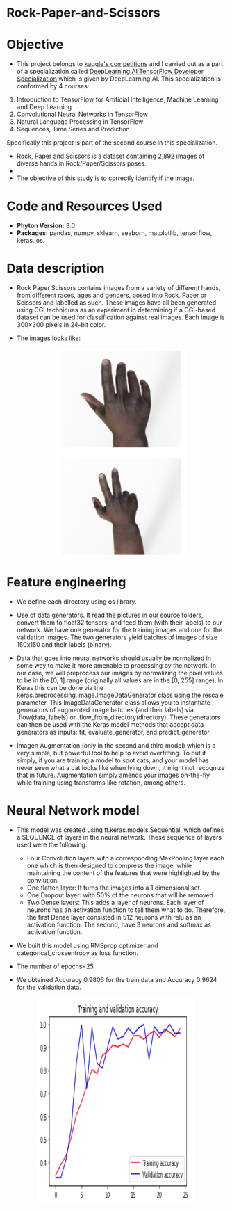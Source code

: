 # Rock-Paper-and-Scissors

# Objective

- This project belongs to [kaggle's competitions](https://www.kaggle.com/c/rock-paper-scissors/overview) and I carried out as a part of a specialization called [DeepLearning.AI TensorFlow Developer Specialization](https://www.coursera.org/account/accomplishments/specialization/certificate/L6R6AFWVXHZT) which is given by DeepLearning.AI. This specialization is conformed by 4 courses: 
1. Introduction to TensorFlow for Artificial Intelligence, Machine Learning, and Deep Learning 
2. Convolutional Neural Networks in TensorFlow 
3. Natural Language Processing in TensorFlow 
4. Sequences, Time Series and Prediction

  Specifically this project is part of the second course in this specialization. 

- Rock, Paper and Scissors is a dataset containing 2,892 images of diverse hands in Rock/Paper/Scissors poses.
-
- The objective of this study is to correctly identify if the image.

# Code and Resources Used

- **Phyton Version:** 3.0
- **Packages:** pandas, numpy, sklearn, seaborn, matplotlib, tensorflow, keras, os. 

# Data description  

- Rock Paper Scissors contains images from a variety of different hands, from different races, ages and genders, posed into Rock, Paper or Scissors and labelled as such. These images have all been generated using CGI techniques as an experiment in determining if a CGI-based dataset can be used for classification against real images. Each image is 300×300 pixels in 24-bit color.  

- The images looks like:
  <p align="center">
   <img src="https://github.com/lilosa88/Rock-Paper-and-Scissors/blob/main/Images/Screenshot%20from%202021-05-22%2008-41-11.png" width="300" height="480">
  </p> 
  
# Feature engineering

- We define each directory using os library.

- Use of data generators. It read the pictures in our source folders, convert them to float32 tensors, and feed them (with their labels) to our network. We have one generator for the training images and one for the validation images. The two generators yield batches of images of size 150x150 and their labels (binary). 

- Data that goes into neural networks should usually be normalized in some way to make it more amenable to processing by the network. In our case, we will preprocess our images by normalizing the pixel values to be in the [0, 1] range (originally all values are in the [0, 255] range). In Keras this can be done via the keras.preprocessing.image.ImageDataGenerator class using the rescale parameter. This ImageDataGenerator class allows you to instantiate generators of augmented image batches (and their labels) via .flow(data, labels) or .flow_from_directory(directory). These generators can then be used with the Keras model methods that accept data generators as inputs: fit, evaluate_generator, and predict_generator.

- Imagen Augmentation (only in the second and third model) which is a very simple, but powerful tool to help to avoid overfitting. To put it simply, if you are training a model to spot cats, and your model has never seen what a cat looks like when lying down, it might not recognize that in future. Augmentation simply amends your images on-the-fly while training using transforms like rotation, among others.

# Neural Network model

- This model was created using tf.keras.models.Sequential, which defines a SEQUENCE of layers in the neural network. These sequence of layers used were the following:
  - Four Convolution layers with a corresponding MaxPooling layer each one which is then designed to compress the image, while maintaining the content of the           features that were highlighted by the convlution.
  - One flatten layer: It turns the images into a 1 dimensional set.
  - One Dropout layer: with 50% of the neurons that will be removed.
  - Two Dense layers: This adds a layer of neurons. Each layer of neurons has an activation function to tell them what to do. Therefore, the first Dense layer           consisted in 512 neurons with relu as an activation function. The second, have 3 neurons and softmax as activation function. 

- We built this model using RMSprop optimizer and categorical_crossentropy as loss function.

- The number of epochs=25

- We obtained Accuracy 0.9806 for the train data and Accuracy 0.9624 for the validation data. 

 <p align="center">
   <img src="https://github.com/lilosa88/Rock-Paper-and-Scissors/blob/main/Images/Screenshot%20from%202021-05-22%2008-41-55.png" width="360" height="480">
  </p> 
  
